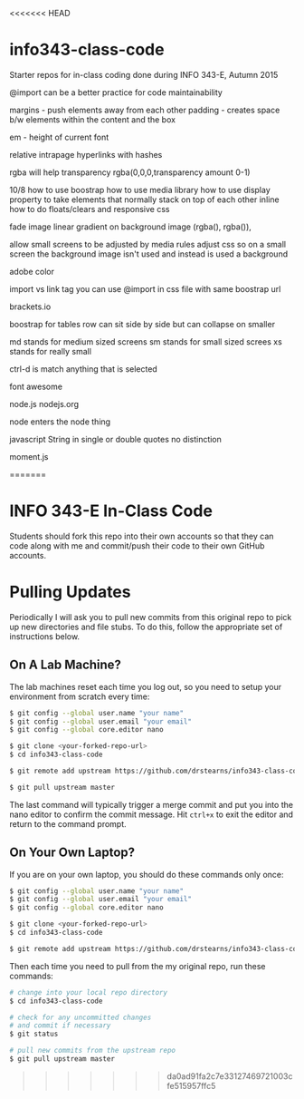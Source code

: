 <<<<<<< HEAD
# info343-class-code
Starter repos for in-class coding done during INFO 343-E, Autumn 2015


@import can be a better practice for code maintainability

margins - push elements away from each other
padding - creates space b/w elements within the content and the box

em - height of current font

relative intrapage hyperlinks with hashes

rgba will help transparency rgba(0,0,0,transparency amount 0-1)


10/8
how to use boostrap
how to use media library
how to use display property to take elements that normally stack on top of each other inline
how to do floats/clears
and responsive css


fade image
linear gradient on background image (rgba(), rgba()), 

allow small screens to be adjusted by media rules
adjust css so on a small screen the background image isn't used and instead is used a background

adobe color


import vs link tag
you can use @import in css file with same boostrap url

brackets.io

boostrap for tables
row can sit side by side but can collapse on smaller 

md stands for medium sized screens
sm stands for small sized screes
xs stands for really small

ctrl-d is match anything that is selected


font awesome

node.js nodejs.org

node
    enters the node thing

javascript
    String in single or double quotes no distinction 

moment.js








=======
# INFO 343-E In-Class Code

Students should fork this repo into their own accounts so that they can code along with me and commit/push their code to their own GitHub accounts.

# Pulling Updates

Periodically I will ask you to pull new commits from this original repo to pick up new directories and file stubs. To do this, follow the appropriate set of instructions below.

## On A Lab Machine?

The lab machines reset each time you log out, so you need to setup your environment from scratch every time:

```bash
$ git config --global user.name "your name"
$ git config --global user.email "your email"
$ git config --global core.editor nano

$ git clone <your-forked-repo-url>
$ cd info343-class-code

$ git remote add upstream https://github.com/drstearns/info343-class-code.git

$ git pull upstream master
```

The last command will typically trigger a merge commit and put you into the nano editor to confirm the commit message. Hit `ctrl+x` to exit the editor and return to the command prompt.

## On Your Own Laptop?

 If you are on your own laptop, you should do these commands only once:

```bash
$ git config --global user.name "your name"
$ git config --global user.email "your email"
$ git config --global core.editor nano

$ git clone <your-forked-repo-url>
$ cd info343-class-code

$ git remote add upstream https://github.com/drstearns/info343-class-code.git
```

Then each time you need to pull from the my original repo, run these commands:

```bash
# change into your local repo directory
$ cd info343-class-code

# check for any uncommitted changes
# and commit if necessary
$ git status

# pull new commits from the upstream repo
$ git pull upstream master
```
>>>>>>> da0ad91fa2c7e33127469721003cfe515957ffc5
